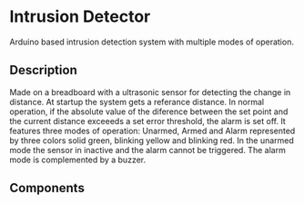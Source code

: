 # Intrusion Detector

Arduino based intrusion detection system with multiple modes of operation.

## Description

Made on a breadboard with a ultrasonic sensor for detecting the change in distance. At startup the system gets a referance distance. In normal operation, if the absolute value of the diference between the set point and the current distance exceeeds a set error threshold, the alarm is set off.
It features three modes of operation: Unarmed, Armed and Alarm represented by three colors solid green, blinking yellow and blinking red. In the unarmed mode the sensor in inactive and the alarm cannot be triggered. The alarm mode is complemented by a buzzer.

## Components

